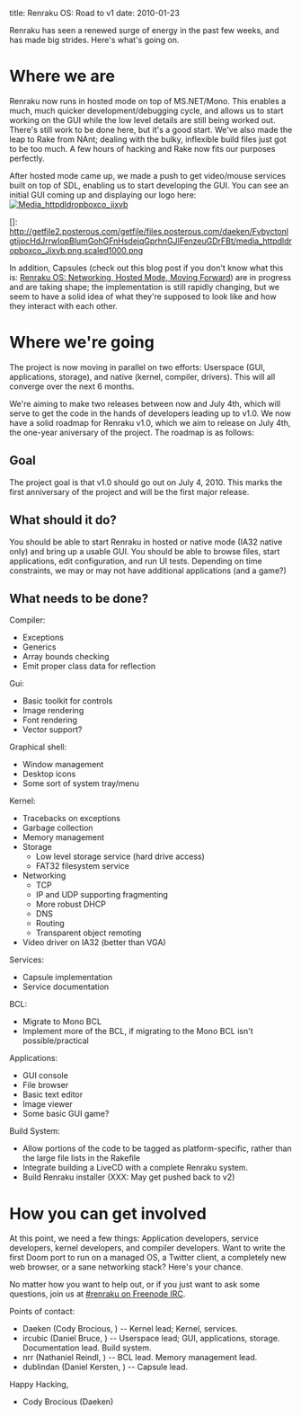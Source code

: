 title: Renraku OS: Road to v1
date: 2010-01-23

Renraku has seen a renewed surge of energy in the past few weeks, and has made big strides. Here's what's going on.

# Where we are

Renraku now runs in hosted mode on top of MS.NET/Mono. This enables a much, much quicker development/debugging cycle, and allows us to start working on the GUI while the low level details are still being worked out. There's still work to be done here, but it's a good start. We've also made the leap to Rake from NAnt; dealing with the bulky, inflexible build files just got to be too much. A few hours of hacking and Rake now fits our purposes perfectly.

After hosted mode came up, we made a push to get video/mouse services built on top of SDL, enabling us to start developing the GUI. You can see an initial GUI coming up and displaying our logo here: [![Media_httpdldropboxco_jixvb][2]][2] 

 []: http://getfile2.posterous.com/getfile/files.posterous.com/daeken/FvbyctonlgtijpcHdJrrwIopBlumGohGFnHsdejqGprhnGJlFenzeuGDrFBt/media_httpdldropboxco_Jixvb.png.scaled1000.png

In addition, Capsules (check out this blog post if you don't know what this is: [Renraku OS: Networking, Hosted Mode, Moving Forward][2]) are in progress and are taking shape; the implementation is still rapidly changing, but we seem to have a solid idea of what they're supposed to look like and how they interact with each other.

 [2]: http://daeken.com/renraku-os-networking-hosted-mode-moving-forw

# Where we're going

The project is now moving in parallel on two efforts: Userspace (GUI, applications, storage), and native (kernel, compiler, drivers). This will all converge over the next 6 months.

We're aiming to make two releases between now and July 4th, which will serve to get the code in the hands of developers leading up to v1.0. We now have a solid roadmap for Renraku v1.0, which we aim to release on July 4th, the one-year aniversary of the project. The roadmap is as follows:

## Goal

The project goal is that v1.0 should go out on July 4, 2010. This marks the first anniversary of the project and will be the first major release.

## What should it do?

You should be able to start Renraku in hosted or native mode (IA32 native only) and bring up a usable GUI. You should be able to browse files, start applications, edit configuration, and run UI tests. Depending on time constraints, we may or may not have additional applications (and a game?)

## What needs to be done?

Compiler:

*   Exceptions
*   Generics
*   Array bounds checking
*   Emit proper class data for reflection

Gui:

*   Basic toolkit for controls
*   Image rendering
*   Font rendering
*   Vector support?

Graphical shell:

*   Window management
*   Desktop icons
*   Some sort of system tray/menu

Kernel:

*   Tracebacks on exceptions
*   Garbage collection
*   Memory management
*   Storage 
    *   Low level storage service (hard drive access)
    *   FAT32 filesystem service
*   Networking 
    *   TCP
    *   IP and UDP supporting fragmenting
    *   More robust DHCP
    *   DNS
    *   Routing
    *   Transparent object remoting
*   Video driver on IA32 (better than VGA)

Services:

*   Capsule implementation
*   Service documentation

BCL:

*   Migrate to Mono BCL
*   Implement more of the BCL, if migrating to the Mono BCL isn't possible/practical

Applications:

*   GUI console
*   File browser
*   Basic text editor
*   Image viewer
*   Some basic GUI game?

Build System:

*   Allow portions of the code to be tagged as platform-specific, rather than the large file lists in the Rakefile
*   Integrate building a LiveCD with a complete Renraku system.
*   Build Renraku installer (XXX: May get pushed back to v2)

# How you can get involved

At this point, we need a few things: Application developers, service developers, kernel developers, and compiler developers. Want to write the first Doom port to run on a managed OS, a Twitter client, a completely new web browser, or a sane networking stack? Here's your chance.

No matter how you want to help out, or if you just want to ask some questions, join us at [#renraku on Freenode IRC][3].

 [3]: irc://irc.freenode.net/renraku

Points of contact:

*   Daeken (Cody Brocious, ) -- Kernel lead; Kernel, services.
*   ircubic (Daniel Bruce, ) -- Userspace lead; GUI, applications, storage. Documentation lead. Build system.
*   nrr (Nathaniel Reindl, ) -- BCL lead. Memory management lead.
*   dublindan (Daniel Kersten, ) -- Capsule lead.

Happy Hacking,   
- Cody Brocious (Daeken)
